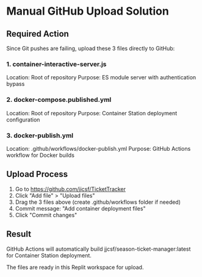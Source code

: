 # Manual GitHub Upload Solution

## Required Action
Since Git pushes are failing, upload these 3 files directly to GitHub:

### 1. container-interactive-server.js
Location: Root of repository
Purpose: ES module server with authentication bypass

### 2. docker-compose.published.yml  
Location: Root of repository
Purpose: Container Station deployment configuration

### 3. docker-publish.yml
Location: .github/workflows/docker-publish.yml
Purpose: GitHub Actions workflow for Docker builds

## Upload Process
1. Go to https://github.com/jjcsf/TicketTracker
2. Click "Add file" > "Upload files"
3. Drag the 3 files above (create .github/workflows folder if needed)
4. Commit message: "Add container deployment files"
5. Click "Commit changes"

## Result
GitHub Actions will automatically build jjcsf/season-ticket-manager:latest for Container Station deployment.

The files are ready in this Replit workspace for upload.